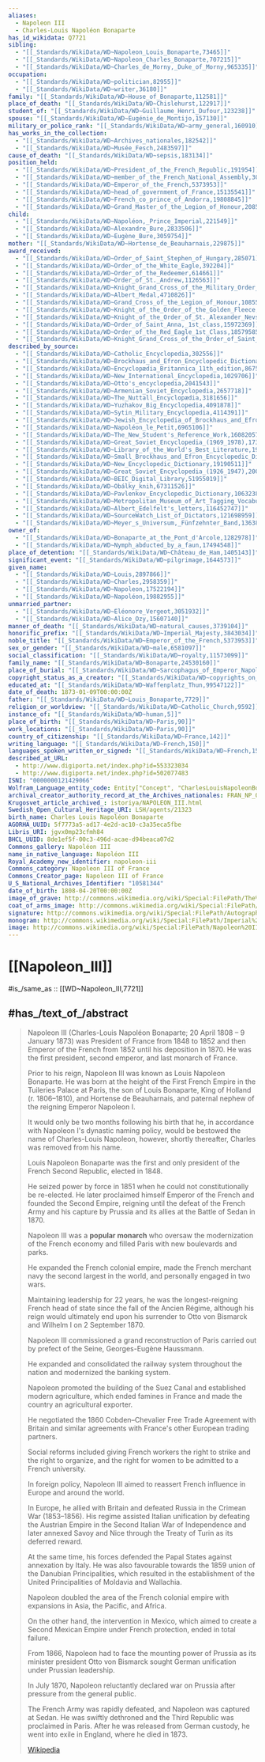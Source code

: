 ```yaml
---
aliases:
  - Napoleon III
  - Charles-Louis Napoléon Bonaparte
has_id_wikidata: Q7721
sibling:
  - "[[_Standards/WikiData/WD~Napoleon_Louis_Bonaparte,73465]]"
  - "[[_Standards/WikiData/WD~Napoleon_Charles_Bonaparte,707215]]"
  - "[[_Standards/WikiData/WD~Charles_de_Morny,_Duke_of_Morny,965335]]"
occupation:
  - "[[_Standards/WikiData/WD~politician,82955]]"
  - "[[_Standards/WikiData/WD~writer,36180]]"
family: "[[_Standards/WikiData/WD~House_of_Bonaparte,112581]]"
place_of_death: "[[_Standards/WikiData/WD~Chislehurst,122917]]"
student_of: "[[_Standards/WikiData/WD~Guillaume_Henri_Dufour,123238]]"
spouse: "[[_Standards/WikiData/WD~Eugénie_de_Montijo,157130]]"
military_or_police_rank: "[[_Standards/WikiData/WD~army_general,160910]]"
has_works_in_the_collection:
  - "[[_Standards/WikiData/WD~Archives_nationales,182542]]"
  - "[[_Standards/WikiData/WD~Musée_Fesch,2483597]]"
cause_of_death: "[[_Standards/WikiData/WD~sepsis,183134]]"
position_held:
  - "[[_Standards/WikiData/WD~President_of_the_French_Republic,191954]]"
  - "[[_Standards/WikiData/WD~member_of_the_French_National_Assembly,3044918]]"
  - "[[_Standards/WikiData/WD~Emperor_of_the_French,5373953]]"
  - "[[_Standards/WikiData/WD~head_of_government_of_France,15135541]]"
  - "[[_Standards/WikiData/WD~French_co_prince_of_Andorra,19808845]]"
  - "[[_Standards/WikiData/WD~Grand_Master_of_the_Legion_of_Honour,20856048]]"
child:
  - "[[_Standards/WikiData/WD~Napoléon,_Prince_Imperial,221549]]"
  - "[[_Standards/WikiData/WD~Alexandre_Bure,2833506]]"
  - "[[_Standards/WikiData/WD~Eugène_Bure,3059754]]"
mother: "[[_Standards/WikiData/WD~Hortense_de_Beauharnais,229875]]"
award_received:
  - "[[_Standards/WikiData/WD~Order_of_Saint_Stephen_of_Hungary,285071]]"
  - "[[_Standards/WikiData/WD~Order_of_the_White_Eagle,392204]]"
  - "[[_Standards/WikiData/WD~Order_of_the_Redeemer,614661]]"
  - "[[_Standards/WikiData/WD~Order_of_St._Andrew,1126563]]"
  - "[[_Standards/WikiData/WD~Knight_Grand_Cross_of_the_Military_Order_of_William,2424158]]"
  - "[[_Standards/WikiData/WD~Albert_Medal,4710826]]"
  - "[[_Standards/WikiData/WD~Grand_Cross_of_the_Legion_of_Honour,10855226]]"
  - "[[_Standards/WikiData/WD~Knight_of_the_Order_of_the_Golden_Fleece,15117228]]"
  - "[[_Standards/WikiData/WD~Knight_of_the_Order_of_St._Alexander_Nevsky,15831432]]"
  - "[[_Standards/WikiData/WD~Order_of_Saint_Anna,_1st_class,15972369]]"
  - "[[_Standards/WikiData/WD~Order_of_the_Red_Eagle_1st_Class,18579585]]"
  - "[[_Standards/WikiData/WD~Knight_Grand_Cross_of_the_Order_of_Saint_Joseph,56376732]]"
described_by_source:
  - "[[_Standards/WikiData/WD~Catholic_Encyclopedia,302556]]"
  - "[[_Standards/WikiData/WD~Brockhaus_and_Efron_Encyclopedic_Dictionary,602358]]"
  - "[[_Standards/WikiData/WD~Encyclopædia_Britannica_11th_edition,867541]]"
  - "[[_Standards/WikiData/WD~New_International_Encyclopedia,1029706]]"
  - "[[_Standards/WikiData/WD~Otto's_encyclopedia,2041543]]"
  - "[[_Standards/WikiData/WD~Armenian_Soviet_Encyclopedia,2657718]]"
  - "[[_Standards/WikiData/WD~The_Nuttall_Encyclopædia,3181656]]"
  - "[[_Standards/WikiData/WD~Yuzhakov_Big_Encyclopedia,4091878]]"
  - "[[_Standards/WikiData/WD~Sytin_Military_Encyclopedia,4114391]]"
  - "[[_Standards/WikiData/WD~Jewish_Encyclopedia_of_Brockhaus_and_Efron,4173137]]"
  - "[[_Standards/WikiData/WD~Napoléon_le_Petit,6965106]]"
  - "[[_Standards/WikiData/WD~The_New_Student's_Reference_Work,16082057]]"
  - "[[_Standards/WikiData/WD~Great_Soviet_Encyclopedia_(1969_1978),17378135]]"
  - "[[_Standards/WikiData/WD~Library_of_the_World's_Best_Literature,19098835]]"
  - "[[_Standards/WikiData/WD~Small_Brockhaus_and_Efron_Encyclopedic_Dictionary,19180675]]"
  - "[[_Standards/WikiData/WD~New_Encyclopedic_Dictionary,19190511]]"
  - "[[_Standards/WikiData/WD~Great_Soviet_Encyclopedia_(1926_1947),20078554]]"
  - "[[_Standards/WikiData/WD~BEIC_Digital_Library,51955019]]"
  - "[[_Standards/WikiData/WD~Obálky_knih,67311526]]"
  - "[[_Standards/WikiData/WD~Pavlenkov_Encyclopedic_Dictionary,106323898]]"
  - "[[_Standards/WikiData/WD~Metropolitan_Museum_of_Art_Tagging_Vocabulary,106727050]]"
  - "[[_Standards/WikiData/WD~Albert_Edelfelt's_letters,116452747]]"
  - "[[_Standards/WikiData/WD~SourceWatch_List_of_Dictators,121698959]]"
  - "[[_Standards/WikiData/WD~Meyer_s_Universum,_Fünfzehnter_Band,136385610]]"
owner_of:
  - "[[_Standards/WikiData/WD~Bonaparte_at_the_Pont_d'Arcole,1282978]]"
  - "[[_Standards/WikiData/WD~Nymph_abducted_by_a_faun,17494548]]"
place_of_detention: "[[_Standards/WikiData/WD~Château_de_Ham,1405143]]"
significant_event: "[[_Standards/WikiData/WD~pilgrimage,1644573]]"
given_name:
  - "[[_Standards/WikiData/WD~Louis,2897866]]"
  - "[[_Standards/WikiData/WD~Charles,2958359]]"
  - "[[_Standards/WikiData/WD~Napoleon,17522194]]"
  - "[[_Standards/WikiData/WD~Napoléon,19882955]]"
unmarried_partner:
  - "[[_Standards/WikiData/WD~Eléonore_Vergeot,3051932]]"
  - "[[_Standards/WikiData/WD~Alice_Ozy,15607140]]"
manner_of_death: "[[_Standards/WikiData/WD~natural_causes,3739104]]"
honorific_prefix: "[[_Standards/WikiData/WD~Imperial_Majesty,3843034]]"
noble_title: "[[_Standards/WikiData/WD~Emperor_of_the_French,5373953]]"
sex_or_gender: "[[_Standards/WikiData/WD~male,6581097]]"
social_classification: "[[_Standards/WikiData/WD~royalty,11573099]]"
family_name: "[[_Standards/WikiData/WD~Bonaparte,24530160]]"
place_of_burial: "[[_Standards/WikiData/WD~Sarcophagus_of_Emperor_Napoleon_III,59259732]]"
copyright_status_as_a_creator: "[[_Standards/WikiData/WD~copyrights_on_works_have_expired,71887839]]"
educated_at: "[[_Standards/WikiData/WD~Waffenplatz_Thun,99547122]]"
date_of_death: 1873-01-09T00:00:00Z
father: "[[_Standards/WikiData/WD~Louis_Bonaparte,7729]]"
religion_or_worldview: "[[_Standards/WikiData/WD~Catholic_Church,9592]]"
instance_of: "[[_Standards/WikiData/WD~human,5]]"
place_of_birth: "[[_Standards/WikiData/WD~Paris,90]]"
work_locations: "[[_Standards/WikiData/WD~Paris,90]]"
country_of_citizenship: "[[_Standards/WikiData/WD~France,142]]"
writing_language: "[[_Standards/WikiData/WD~French,150]]"
languages_spoken_written_or_signed: "[[_Standards/WikiData/WD~French,150]]"
described_at_URL:
  - http://www.digiporta.net/index.php?id=553323034
  - http://www.digiporta.net/index.php?id=502077483
ISNI: "0000000121429066"
Wolfram_Language_entity_code: Entity["Concept", "CharlesLouisNapoleonBonaparte::dc3j6"]
archival_creator_authority_record_at_the_Archives_nationales: FRAN_NP_051177
Krugosvet_article_archived_: istoriya/NAPOLEON_III.html
Swedish_Open_Cultural_Heritage_URI: LSH/agents/21323
birth_name: Charles Louis Napoléon Bonaparte
AGORHA_UUID: 5f7773a5-ad17-4e2d-ac10-c3a35eca5fbe
Libris_URI: jgvx0mp23cfmh84
BHCL_UUID: 8de1ef5f-00c3-496d-acae-d94beaca07d2
Commons_gallery: Napoléon III
name_in_native_language: Napoléon III
Royal_Academy_new_identifier: napoleon-iii
Commons_category: Napoleon III of France
Commons_Creator_page: Napoleon III of France
U_S_National_Archives_Identifier: "10581344"
date_of_birth: 1808-04-20T00:00:00Z
image_of_grave: http://commons.wikimedia.org/wiki/Special:FilePath/The%20Sarcophagus%20of%20Emperor%20Napoleon%20III%20of%20France%20%28geograph%203835255%29.jpg
coat_of_arms_image: http://commons.wikimedia.org/wiki/Special:FilePath/Coat%20of%20Arms%20Second%20French%20Empire%20%281852%E2%80%931870%29-2.svg
signature: http://commons.wikimedia.org/wiki/Special:FilePath/Autograph%20of%20Louis-Bonaparte%20the%20third.png
monogram: http://commons.wikimedia.org/wiki/Special:FilePath/Imperial%20Monogram%20of%20Emperor%20Napoleon%20III%20of%20France.svg
image: http://commons.wikimedia.org/wiki/Special:FilePath/Napoleon%20III%20by%20Mayer%20%26%20Pierson%20c1860%20%28cropped%29.png
---
```


# [[Napoleon_III]] 

#is_/same_as :: [[WD~Napoleon_III,7721]] 

## #has_/text_of_/abstract 

> Napoleon III (Charles-Louis Napoléon Bonaparte; 20 April 1808 – 9 January 1873) 
> was President of France from 1848 to 1852 
> and then Emperor of the French from 1852 until his deposition in 1870. 
> He was the first president, second emperor, and last monarch of France.
>
> Prior to his reign, Napoleon III was known as Louis Napoleon Bonaparte. 
> He was born at the height of the First French Empire in the Tuileries Palace at Paris, 
> the son of Louis Bonaparte, King of Holland (r. 1806–1810), and Hortense de Beauharnais, 
> and paternal nephew of the reigning Emperor Napoleon I. 
> 
> It would only be two months following his birth that he, 
> in accordance with Napoleon I's dynastic naming policy, 
> would be bestowed the name of Charles-Louis Napoleon, 
> however, shortly thereafter, Charles was removed from his name. 
> 
> Louis Napoleon Bonaparte was the first and only president of the French Second Republic, 
> elected in 1848. 
> 
> He seized power by force in 1851 when he could not constitutionally be re-elected. 
> He later proclaimed himself Emperor of the French and founded the Second Empire, 
> reigning until the defeat of the French Army and his capture by Prussia and its allies 
> at the Battle of Sedan in 1870.
>
> Napoleon III was a **popular monarch** 
> who oversaw the modernization of the French economy 
> and filled Paris with new boulevards and parks. 
> 
> He expanded the French colonial empire, 
> made the French merchant navy the second largest in the world, 
> and personally engaged in two wars. 
> 
> Maintaining leadership for 22 years, he was the longest-reigning French head of state 
> since the fall of the Ancien Régime, although his reign would ultimately end 
> upon his surrender to Otto von Bismarck and Wilhelm I on 2 September 1870.
>
> Napoleon III commissioned a grand reconstruction of Paris 
> carried out by prefect of the Seine, Georges-Eugène Haussmann. 
> 
> He expanded and consolidated the railway system throughout the nation 
> and modernized the banking system. 
> 
> Napoleon promoted the building of the Suez Canal and established modern agriculture, 
> which ended famines in France and made the country an agricultural exporter. 
> 
> He negotiated the 1860 Cobden–Chevalier Free Trade Agreement with Britain 
> and similar agreements with France's other European trading partners. 
> 
> Social reforms included giving French workers the right to strike and the right to organize, 
> and the right for women to be admitted to a French university.
>
> In foreign policy, Napoleon III aimed 
> to reassert French influence in Europe and around the world. 
> 
> In Europe, he allied with Britain and defeated Russia in the Crimean War (1853–1856). 
> His regime assisted Italian unification by defeating the Austrian Empire 
> in the Second Italian War of Independence and later annexed Savoy and Nice 
> through the Treaty of Turin as its deferred reward. 
> 
> At the same time, his forces defended the Papal States against annexation by Italy. 
> He was also favourable towards the 1859 union of the Danubian Principalities, 
> which resulted in the establishment of the United Principalities of Moldavia and Wallachia. 
> 
> Napoleon doubled the area of the French colonial empire 
> with expansions in Asia, the Pacific, and Africa. 
> 
> On the other hand, the intervention in Mexico, 
> which aimed to create a Second Mexican Empire under French protection, 
> ended in total failure.
>
> From 1866, Napoleon had to face the mounting power of Prussia 
> as its minister president Otto von Bismarck sought German unification under Prussian leadership. 
> 
> In July 1870, Napoleon reluctantly declared war on Prussia after pressure from the general public. 
> 
> The French Army was rapidly defeated, and Napoleon was captured at Sedan. 
> He was swiftly dethroned and the Third Republic was proclaimed in Paris. 
> After he was released from German custody, he went into exile in England, where he died in 1873.
>
> [Wikipedia](https://en.wikipedia.org/wiki/Napoleon%20III) 

